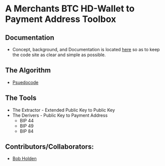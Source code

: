 # A Merchants BTC HD-Wallet to Payment Address Toolbox
## Documentation
* Concept, background, and Documentation is located [here](https://github.com/EAWF/Bitcoin-Merchants-Toolbox/wiki) so as to keep the code site as clear and simple as possible.
## The Algorithm
* [Psuedocode](https://github.com/EAWF/Bitcoin-Merchants-Toolbox/blob/master/Algorithm_Psuedocode.md)
## The Tools
* The Extractor - Extended Public Key to Public Key
* The Derivers - Public Key to Payment Address
  - BIP 44
  - BIP 49
  - BIP 84
## Contributors/Collaborators:
* [Bob Holden](https://github.com/EAWF)
